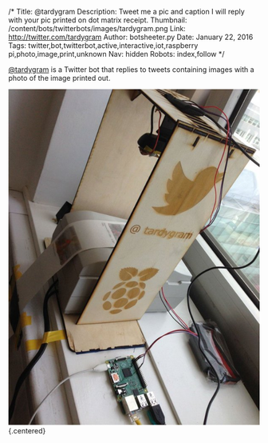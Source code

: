 /*
Title: @tardygram
Description: Tweet me a pic and caption I will reply with your pic printed on dot matrix receipt.
Thumbnail: /content/bots/twitterbots/images/tardygram.png
Link: http://twitter.com/tardygram
Author: botsheeter.py
Date: January 22, 2016
Tags: twitter,bot,twitterbot,active,interactive,iot,raspberry pi,photo,image,print,unknown
Nav: hidden
Robots: index,follow
*/

[@tardygram](https://twitter.com/tardygram) is a Twitter bot that replies to tweets containing images with a photo of the image printed out.

![](/content/bots/twitterbots/images/tardygram-behind-the-scenes.jpg) {.centered}